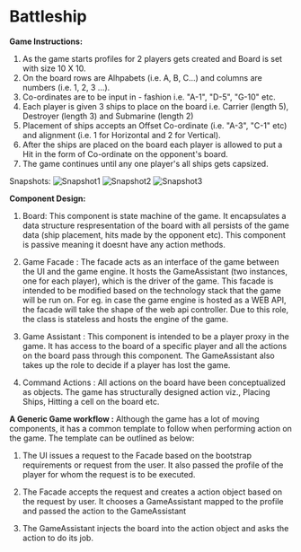 # Battleship
**Game Instructions:**
1) As the game starts profiles for 2 players gets created and Board is set with size 10 X 10.
2) On the board rows are Alhpabets (i.e. A, B, C...) and columns are numbers (i.e. 1, 2, 3 ...).
3) Co-ordinates are to be input in <Row>-<Column> fashion i.e. "A-1", "D-5", "G-10" etc.
4) Each player is given 3 ships to place on the board i.e. Carrier (length 5), Destroyer (length 3) and Submarine (length 2)
5) Placement of ships accepts an Offset Co-ordinate (i.e. "A-3", "C-1" etc) and alignment (i.e. 1 for Horizontal and 2 for Vertical).
6) After the ships are placed on the board each player is allowed to put a Hit in the form of Co-ordinate on the opponent's board.
7) The game continues until any one player's all ships gets capsized.
  
Snapshots:
![Snapshot1](https://user-images.githubusercontent.com/23535596/133957052-7dd07b07-11e3-49d2-a8bb-60858a30e791.PNG)
![Snapshot2](https://user-images.githubusercontent.com/23535596/133957055-2d61267a-2d2e-4f36-9f6c-e16267cdcdbf.PNG)
![Snapshot3](https://user-images.githubusercontent.com/23535596/133957057-427c530b-0797-4565-88dd-06c8d2cace01.PNG)

**Component Design:**
  
1) Board: This component is state machine of the game. It encapsulates a data structure respresentation of the board with all persists of the game data (ship placement, hits made by the opponent etc). This component is passive meaning it doesnt have any action methods.
  
2) Game Facade : The facade acts as an interface of the game between the UI and the game engine. It hosts the GameAssistant (two instances, one for each player), which is the driver of the game. This facade is intended to be modified based on the technology stack that the game will be run on. For eg. in case the game engine is hosted as a WEB API, the facade will take the shape of the web api controller. Due to this role, the class is stateless and hosts the engine of the game.
  
3) Game Assistant : This component is intended to be a player proxy in the game. It has access to the board of a specific player and all the actions on the board pass through this component. The GameAssistant also takes up the role to decide if a player has lost the game.
  
4) Command Actions : All actions on the board have been conceptualized as objects. The game has structurally designed action viz., Placing Ships, Hitting a cell on the board etc. 
  
  
**A Generic Game workflow :**  Although the game has a lot of moving components, it has a common template to follow when performing action on the game. The template can be outlined as below:

1) The UI issues a request to the Facade based on the bootstrap requirements or request from the user. It also passed the profile of the player for whom the request is to be executed.
	
2) The Facade accepts the request and creates a action object based on the request by user. It chooses a GameAssistant mapped to the profile and passed the action to the GameAssistant
	
3) The GameAssistant injects the board into the action object and asks the action to do its job. 
  
  
